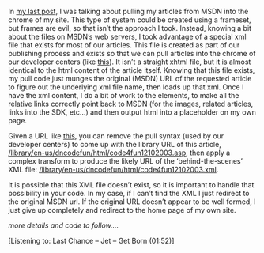 In <a href="http://blogs.duncanmackenzie.net/duncanma/archive/2005/03/19/1243.aspx" target="_blank" class="broken_link">my last post</a>, I was talking about pulling my articles from MSDN into the chrome of my site. This type of system could be created using a frameset, but frames are evil, so that isn&#8217;t the approach I took. Instead, knowing a bit about the files on MSDN&#8217;s web servers, I took advantage of a special xml file that exists for most of our articles. This file is created as part of our publishing process and exists so that we can pull articles into the chrome of our developer centers (like <a href="http://msdn.microsoft.com/vbasic/using/columns/code4fun/default.aspx?pull=/library/en-us/dncodefun/html/code4fun12102003.asp" target="_blank" class="broken_link">this</a>). It isn&#8217;t a straight xhtml file, but it is almost identical to the html content of the article itself. Knowing that this file exists, my pull code just munges the original (MSDN) URL of the requested article to figure out the underlying xml file name, then loads up that xml. Once I have the xml content, I do a bit of work to the elements, to make all the relative links correctly point back to MSDN (for the images, related articles, links into the SDK, etc&#8230;) and then output html into a placeholder on my own page.

Given a URL like <a href="http://msdn.microsoft.com/vbasic/using/columns/code4fun/default.aspx?pull=/library/en-us/dncodefun/html/code4fun12102003.asp" target="_blank" class="broken_link">this</a>, you can remove the pull syntax (used by our developer centers) to come up with the library URL of this article, <a href="http://msdn.microsoft.com/library/en-us/dncodefun/html/code4fun12102003.asp" target="_blank" class="broken_link">/library/en-us/dncodefun/html/code4fun12102003.asp</a>, then apply a complex transform to produce the likely URL of the &#8216;behind-the-scenes&#8217; XML file: <a href="http://msdn.microsoft.com/library/en-us/dncodefun/html/code4fun12102003.xml" target="_blank" class="broken_link">/library/en-us/dncodefun/html/code4fun12102003.xml</a>.

It is possible that this XML file doesn&#8217;t exist, so it is important to handle that possibility in your code. In my case, if I can&#8217;t find the XML I just redirect to the original MSDN url. If the original URL doesn&#8217;t appear to be well formed, I just give up completely and redirect to the home page of my own site.

_more details and code to follow&#8230;._

<div class="media">
  [Listening to: Last Chance &#8211; Jet &#8211; Get Born (01:52)]
</div>